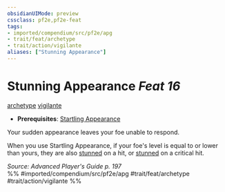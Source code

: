 ```yaml
---
obsidianUIMode: preview
cssclass: pf2e,pf2e-feat
tags:
- imported/compendium/src/pf2e/apg
- trait/feat/archetype
- trait/action/vigilante
aliases: ["Stunning Appearance"]
---
```

# Stunning Appearance  *Feat 16*  
[archetype](archetype.md)  [vigilante](rules/traits/vigilante-apg.md)  

- **Prerequisites**: [Startling Appearance](startling-appearance-loag.md)

Your sudden appearance leaves your foe unable to respond.

When you use Startling Appearance, if your foe's level is equal to or lower than yours, they are also [stunned](conditions.md#Stunned) on a hit, or [stunned](conditions.md#Stunned) on a critical hit.

*Source: Advanced Player's Guide p. 197*  
%% #imported/compendium/src/pf2e/apg #trait/feat/archetype #trait/action/vigilante %%